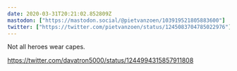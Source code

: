 ```yaml
---
date: 2020-03-31T20:21:02.852809Z
mastodon: ["https://mastodon.social/@pietvanzoen/103919521805883600"]
twitter: ["https://twitter.com/pietvanzoen/status/1245083704785022976"]
---
```

Not all heroes wear capes. 

https://twitter.com/davatron5000/status/1244994315857911808
